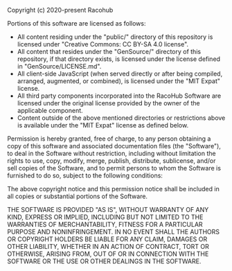 Copyright (c) 2020-present Racohub

Portions of this software are licensed as follows:

* All content residing under the "public/" directory of this repository is licensed under "Creative Commons: CC BY-SA 4.0 license".
* All content that resides under the "GenSource/" directory of this repository, if that directory exists, is licensed under the license defined in "GenSource/LICENSE.md".
* All client-side JavaScript (when served directly or after being compiled, arranged, augmented, or combined), is licensed under the "MIT Expat" license.
* All third party components incorporated into the RacoHub Software are licensed under the original license provided by the owner of the applicable component.
* Content outside of the above mentioned directories or restrictions above is available under the "MIT Expat" license as defined below.

Permission is hereby granted, free of charge, to any person obtaining a copy
of this software and associated documentation files (the "Software"), to deal
in the Software without restriction, including without limitation the rights
to use, copy, modify, merge, publish, distribute, sublicense, and/or sell
copies of the Software, and to permit persons to whom the Software is
furnished to do so, subject to the following conditions:

The above copyright notice and this permission notice shall be included in all
copies or substantial portions of the Software.

THE SOFTWARE IS PROVIDED "AS IS", WITHOUT WARRANTY OF ANY KIND, EXPRESS OR
IMPLIED, INCLUDING BUT NOT LIMITED TO THE WARRANTIES OF MERCHANTABILITY,
FITNESS FOR A PARTICULAR PURPOSE AND NONINFRINGEMENT. IN NO EVENT SHALL THE
AUTHORS OR COPYRIGHT HOLDERS BE LIABLE FOR ANY CLAIM, DAMAGES OR OTHER
LIABILITY, WHETHER IN AN ACTION OF CONTRACT, TORT OR OTHERWISE, ARISING FROM,
OUT OF OR IN CONNECTION WITH THE SOFTWARE OR THE USE OR OTHER DEALINGS IN THE
SOFTWARE.

